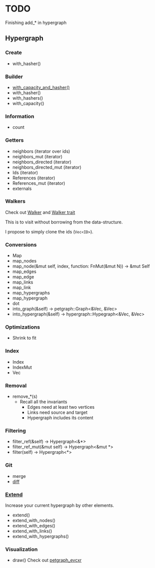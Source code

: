 # TODO

Finishing add_* in hypergraph

## Hypergraph

### Create

- with_hasher()

### Builder

- [with_capacity_and_hasher()](https://docs.rs/indexmap/1.7.0/indexmap/map/struct.IndexMap.html#method.with_capacity_and_hasher)
- with_hasher()
- with_hashers()
- with_capacity()

### Information

- count

### Getters

- neighbors (iterator over ids)
- neighbors_mut (iterator)
- neighbors_directed (iterator)
- neighbors_directed_mut (iterator)
- Ids (iterator)
- References (iterator)
- References_mut (iterator)
- externals

### Walkers

Check out [Walker](https://docs.rs/petgraph/0.6.0/petgraph/visit/trait.Walker.html) and [Walker trait](https://github.com/petgraph/petgraph/issues/13)

This is to visit without borrowing from the data-structure.

I propose to simply clone the ids (`Vec<ID>`).

### Conversions

- Map
- map_nodes
- map_node(&mut self, index, function: FnMut(&mut N)) -> &mut Self
- map_edges
- map_edge
- map_links
- map_link
- map_hypergraphs
- map_hypergraph
- dot
- into_graph(&self) -> petgraph::Graph<&Vec<usize>, &Vec<usize>>
- into_hypergraph(&self) -> hypergraph::Hypegraph<&Vec<usize>, &Vec<usize>>

### Optimizations

- Shrink to fit

### Index

- Index
- IndexMut
- Vec<usize>

### Removal

- remove_*(s)
  - Recall all the invariants
    - Edges need at least two vertices
    - Links need source and target
    - Hypergraph includes its content

### Filtering

- filter_ref(&self) -> Hypergraph<&*>
- filter_ref_mut(&mut self) -> Hypergraph<&mut *>
- filter(self) -> Hypergraph<*>

### Git

- merge
- [diff](https://github.com/petgraph/petgraph/issues/320)

### [Extend](https://doc.rust-lang.org/nightly/core/iter/trait.Extend.html)

Increase your current hypergraph by other elements. 

- extend()
- extend_with_nodes()
- extend_with_edges()
- extend_with_links()
- extend_with_hypergraphs()

### Visualization

- draw()
  Check out [petgraph_evcxr](https://docs.rs/petgraph-evcxr/0.2.0/src/petgraph_evcxr/lib.rs.html#23-45)
